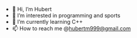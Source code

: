 - 👋 Hi, I’m Hubert
- 👀 I’m interested in programming and sports
- 🌱 I’m currently learning C++
- 📫 How to reach me @hubertm999@gmail.com 

<!---
ODZERAWPROGRAMOWANIU/ODZERAWPROGRAMOWANIU is a ✨ special ✨ repository because its `README.md` (this file) appears on your GitHub profile.
You can click the Preview link to take a look at your changes.
--->
